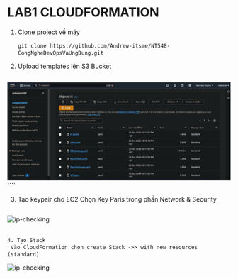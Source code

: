# LAB1 CLOUDFORMATION

1. Clone project về máy
    ```` terminal
    git clone https://github.com/Andrew-itsme/NT548-CongNgheDevOpsVaUngDung.git
    ````

2. Upload templates lên S3 Bucket
    ````
  ![ip-checking](docs/assets/img2.jpg)
    ````

3. Tạo keypair cho EC2
    Chọn Key Paris trong phần Network & Security
   ````
  ![ip-checking](docs/assets/img3.jpg)
   ````

4. Tạo Stack
    Vào CloudFormation chọn create Stack ->> with new resources (standard)
   ````
  ![ip-checking](docs/assets/img4.jpg)
   ````